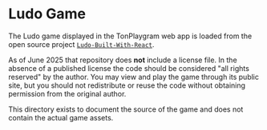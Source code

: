 # Ludo Game

The Ludo game displayed in the TonPlaygram web app is loaded from the open source project [`Ludo-Built-With-React`](https://github.com/eze4acme/Ludo-Built-With-React).

As of June 2025 that repository does **not** include a license file. In the absence of a published license the code should be considered "all rights reserved" by the author. You may view and play the game through its public site, but you should not redistribute or reuse the code without obtaining permission from the original author.

This directory exists to document the source of the game and does not contain the actual game assets.

